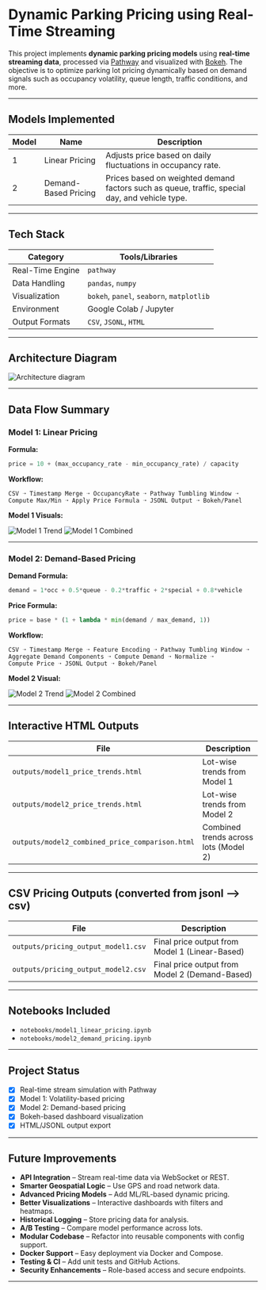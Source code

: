 
# Dynamic Parking Pricing using Real-Time Streaming

This project implements **dynamic parking pricing models** using **real-time streaming data**, processed via [Pathway](https://pathway.com) and visualized with [Bokeh](https://bokeh.org). The objective is to optimize parking lot pricing dynamically based on demand signals such as occupancy volatility, queue length, traffic conditions, and more.

---

## Models Implemented

| Model | Name                     | Description                                                                                    |
| ----- | ------------------------ | ---------------------------------------------------------------------------------------------- |
| 1     | Linear Pricing           | Adjusts price based on daily fluctuations in occupancy rate.                                   |
| 2     | Demand-Based Pricing     | Prices based on weighted demand factors such as queue, traffic, special day, and vehicle type. |

---

## Tech Stack

| Category         | Tools/Libraries                           |
| ---------------- | ----------------------------------------- |
| Real-Time Engine | `pathway`                                 |
| Data Handling    | `pandas`, `numpy`                         |
| Visualization    | `bokeh`, `panel`, `seaborn`, `matplotlib` |
| Environment      | Google Colab / Jupyter                    |
| Output Formats   | `CSV`, `JSONL`, `HTML`                    |

---

## Architecture Diagram

![Architecture diagram](architecture_diagram.png)

---

## Data Flow Summary

### Model 1: Linear Pricing

**Formula:**
```python
price = 10 + (max_occupancy_rate - min_occupancy_rate) / capacity
```

**Workflow:**
```
CSV ➝ Timestamp Merge ➝ OccupancyRate ➝ Pathway Tumbling Window ➝
Compute Max/Min ➝ Apply Price Formula ➝ JSONL Output ➝ Bokeh/Panel
```

**Model 1 Visuals:**

![Model 1 Trend](outputs/model1_daily_price_plot.png)
![Model 1 Combined](outputs/model1_all_lots_price_trend.png)

---

### Model 2: Demand-Based Pricing

**Demand Formula:**
```python
demand = 1*occ + 0.5*queue - 0.2*traffic + 2*special + 0.8*vehicle
```

**Price Formula:**
```python
price = base * (1 + lambda * min(demand / max_demand, 1))
```

**Workflow:**
```
CSV ➝ Timestamp Merge ➝ Feature Encoding ➝ Pathway Tumbling Window ➝
Aggregate Demand Components ➝ Compute Demand ➝ Normalize ➝
Compute Price ➝ JSONL Output ➝ Bokeh/Panel
```

**Model 2 Visual:**

![Model 2 Trend](outputs/model2_daily_price_plot.png)
![Model 2 Combined](outputs/model2_price_trends.png)

---

## Interactive HTML Outputs

| File                                  | Description                          |
| ------------------------------------- | ------------------------------------ |
| `outputs/model1_price_trends.html`    | Lot-wise trends from Model 1         |
| `outputs/model2_price_trends.html`    | Lot-wise trends from Model 2         |
| `outputs/model2_combined_price_comparison.html` | Combined trends across lots (Model 2) |

---

## CSV Pricing Outputs (converted from jsonl --> csv)

| File                  | Description                      |
|-----------------------|----------------------------------|
| `outputs/pricing_output_model1.csv`  | Final price output from Model 1 (Linear-Based)   |
| `outputs/pricing_output_model2.csv`  | Final price output from Model 2 (Demand-Based)   |

---

## Notebooks Included

- `notebooks/model1_linear_pricing.ipynb`
- `notebooks/model2_demand_pricing.ipynb`

---


## Project Status

- [x] Real-time stream simulation with Pathway
- [x] Model 1: Volatility-based pricing
- [x] Model 2: Demand-based pricing
- [x] Bokeh-based dashboard visualization
- [x] HTML/JSONL output export

---

## Future Improvements

-  **API Integration** – Stream real-time data via WebSocket or REST.
-  **Smarter Geospatial Logic** – Use GPS and road network data.
-  **Advanced Pricing Models** – Add ML/RL-based dynamic pricing.
-  **Better Visualizations** – Interactive dashboards with filters and heatmaps.
-  **Historical Logging** – Store pricing data for analysis.
-  **A/B Testing** – Compare model performance across lots.
-  **Modular Codebase** – Refactor into reusable components with config support.
-  **Docker Support** – Easy deployment via Docker and Compose.
-  **Testing & CI** – Add unit tests and GitHub Actions.
-  **Security Enhancements** – Role-based access and secure endpoints.

---
